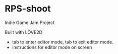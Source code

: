 # RPS-shoot
Indie Game Jam Project


Built with LÖVE2D


- tab to enter editor mode, tab to exit editor mode. 
- instructions for editor mode on screen